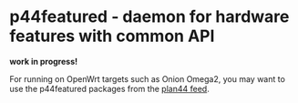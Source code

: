 # p44featured - daemon for hardware features with common API

**work in progress!**

For running on OpenWrt targets such as Onion Omega2, you may want to use the p44featured packages from the [plan44 feed](https://github.com/plan44/plan44-openwrt-feed.git).
